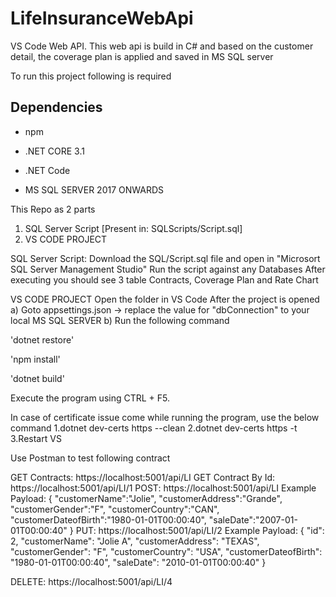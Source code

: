# LifeInsuranceWebApi
VS Code Web API. This web api is build in C# and based on the customer detail, the coverage plan is applied and saved in MS SQL server

To run this project following is required 

## Dependencies

- npm
- .NET CORE 3.1 
- .NET Code

- MS SQL SERVER 2017 ONWARDS

This Repo as 2 parts 
1) SQL Server Script  [Present in: SQLScripts/Script.sql]
2) VS CODE PROJECT

SQL Server Script: 
 Download the SQL/Script.sql file and open in "Microsort SQL Server Management Studio" 
 Run the script against any Databases
 After executing you should see 3 table Contracts, Coverage Plan and Rate Chart 

VS CODE PROJECT
 Open the folder in VS Code 
 After the project is opened 
  a) Goto appsettings.json -> replace the value for "dbConnection" to your local MS SQL SERVER
  b) Run the following command 
  
  'dotnet restore'
  
  'npm install'
  
  'dotnet build'
  
Execute the program using CTRL + F5. 

In case of certificate issue come while running the program, use the below command 
1.dotnet dev-certs https --clean
2.dotnet dev-certs https -t
3.Restart VS
  
Use Postman to test following contract

GET Contracts: https://localhost:5001/api/LI
GET Contract By Id: https://localhost:5001/api/LI/1
POST: https://localhost:5001/api/LI
Example Payload:
{
  "customerName":"Jolie",
  "customerAddress":"Grande",
  "customerGender":"F",
  "customerCountry":"CAN",
  "customerDateofBirth":"1980-01-01T00:00:40",
  "saleDate":"2007-01-01T00:00:40"
}
PUT: https://localhost:5001/api/LI/2
Example Payload:
{
    "id": 2,
    "customerName": "Jolie A",
    "customerAddress": "TEXAS",
    "customerGender": "F",
    "customerCountry": "USA",
    "customerDateofBirth": "1980-01-01T00:00:40",
    "saleDate": "2010-01-01T00:00:40"
}

DELETE: https://localhost:5001/api/LI/4